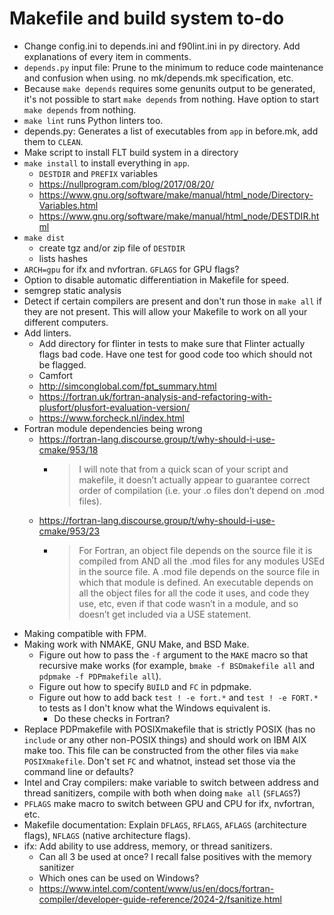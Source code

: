 # Makefile and build system to-do

- Change config.ini to depends.ini and f90lint.ini in py directory. Add explanations of every item in comments.
- `depends.py` input file: Prune to the minimum to reduce code maintenance and confusion when using. no mk/depends.mk specification, etc.
- Because `make depends` requires some genunits output to be generated, it's not possible to start `make depends` from nothing. Have option to start `make depends` from nothing.
- `make lint` runs Python linters too.
- depends.py: Generates a list of executables from `app` in before.mk, add them to `CLEAN`.
- Make script to install FLT build system in a directory
- `make install` to install everything in `app`.
    - `DESTDIR` and `PREFIX` variables
    - <https://nullprogram.com/blog/2017/08/20/>
    - <https://www.gnu.org/software/make/manual/html_node/Directory-Variables.html>
    - <https://www.gnu.org/software/make/manual/html_node/DESTDIR.html>
- `make dist`
    - create tgz and/or zip file of `DESTDIR`
    - lists hashes
- `ARCH=gpu` for ifx and nvfortran. `GFLAGS` for GPU flags?
- Option to disable automatic differentiation in Makefile for speed.
- semgrep static analysis
- Detect if certain compilers are present and don't run those in `make all` if they are not present. This will allow your Makefile to work on all your different computers.
- Add linters.
    - Add directory for flinter in tests to make sure that Flinter actually flags bad code. Have one test for good code too which should not be flagged.
    - Camfort
    - <http://simconglobal.com/fpt_summary.html>
    - <https://fortran.uk/fortran-analysis-and-refactoring-with-plusfort/plusfort-evaluation-version/>
    - <https://www.forcheck.nl/index.html>
- Fortran module dependencies being wrong
    - <https://fortran-lang.discourse.group/t/why-should-i-use-cmake/953/18>
        - > I will note that from a quick scan of your script and makefile, it doesn’t actually appear to guarantee correct order of compilation (i.e. your .o files don’t depend on .mod files).
    - <https://fortran-lang.discourse.group/t/why-should-i-use-cmake/953/23>
        - > For Fortran, an object file depends on the source file it is compiled from AND all the .mod files for any modules USEd in the source file. A .mod file depends on the source file in which that module is defined. An executable depends on all the object files for all the code it uses, and code they use, etc, even if that code wasn’t in a module, and so doesn’t get included via a USE statement.
- Making compatible with FPM.
- Making work with NMAKE, GNU Make, and BSD Make.
    - Figure out how to pass the `-f` argument to the `MAKE` macro so that recursive make works (for example, `bmake -f BSDmakefile all` and `pdpmake -f PDPmakefile all`).
    - Figure out how to specify `BUILD` and `FC` in pdpmake.
    - Figure out how to add back `test ! -e fort.*` and `test ! -e FORT.*` to tests as I don't know what the Windows equivalent is.
        - Do these checks in Fortran?
- Replace PDPmakefile with POSIXmakefile that is strictly POSIX (has no `include` or any other non-POSIX things) and should work on IBM AIX make too. This file can be constructed from the other files via `make POSIXmakefile`. Don't set `FC` and whatnot, instead set those via the command line or defaults?
- Intel and Cray compilers: make variable to switch between address and thread sanitizers, compile with both when doing `make all` (`SFLAGS`?)
- `PFLAGS` make macro to switch between GPU and CPU for ifx, nvfortran, etc.
- Makefile documentation: Explain `DFLAGS`, `RFLAGS`, `AFLAGS` (architecture flags), `NFLAGS` (native architecture flags).
- ifx: Add ability to use address, memory, or thread sanitizers.
    - Can all 3 be used at once? I recall false positives with the memory sanitizer
    - Which ones can be used on Windows?
    - <https://www.intel.com/content/www/us/en/docs/fortran-compiler/developer-guide-reference/2024-2/fsanitize.html>
